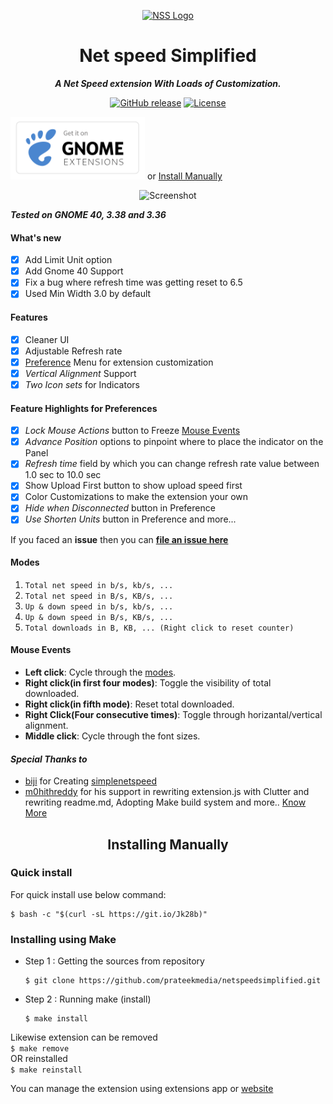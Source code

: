 <p align="center"><a href="https://extensions.gnome.org/extension/3724/net-speed-simplified/"><img src="https://raw.githubusercontent.com/prateekmedia/netspeedsimplified/main/images/icon.png" height=80px alt="NSS Logo"/></a></p>
<h1 align="center">Net speed Simplified</h1>
<p align="center"><i><b>A Net Speed extension With Loads of Customization.</b></i></p>
<p align="center">
<a href="https://github.com/prateekmedia/netspeedsimplified/releases"><img alt="GitHub release" src="https://img.shields.io/github/v/release/prateekmedia/netspeedsimplified"/></a> <a href="LICENSE"><img alt="License" src="https://img.shields.io/github/license/prateekmedia/netspeedsimplified?color=blue"/></a>
</p>

[<img src="https://raw.githubusercontent.com/andyholmes/gnome-shell-extensions-badge/master/get-it-on-ego.svg?sanitize=true" height="100" alt="Get it on GNOME Extensions">](https://extensions.gnome.org/extension/3724/net-speed-simplified/) or [Install Manually](#installing-manually)

<p align="center"><img src='https://extensions.gnome.org/extension-data/screenshots/screenshot_3724.gif' width="500px"  alt="Screenshot"/>
</p>

***Tested on GNOME 40, 3.38 and 3.36***

#### What's new
- [x] Add Limit Unit option
- [x] Add Gnome 40 Support
- [x] Fix a bug where refresh time was getting reset to 6.5
- [x] Used Min Width 3.0 by default

#### Features
- [x] Cleaner UI
- [x] Adjustable Refresh rate
- [x] [Preference](#Feature-Highlights-for-Preferences) Menu for extension customization
- [x] *Vertical Alignment* Support
- [x] *Two Icon sets* for Indicators

#### Feature Highlights for Preferences
- [x] *Lock Mouse Actions* button to Freeze [Mouse Events](#mouse-events)
- [x] *Advance Position* options to pinpoint where to place the indicator on the Panel
- [x] *Refresh time* field by which you can change refresh rate value between 1.0 sec to 10.0 sec
- [x] Show Upload First button to show upload speed first
- [x] Color Customizations to make the extension your own
- [x] *Hide when Disconnected* button in Preference
- [x] *Use Shorten Units* button in Preference
and more...

If you faced an **issue** then you can **[file an issue here](https://github.com/prateekmedia/netspeedsimplified/issues)**
 
#### Modes
1. `Total net speed in b/s, kb/s, ...`
1. `Total net speed in B/s, KB/s, ...`
1. `Up & down speed in b/s, kb/s, ...`
1. `Up & down speed in B/s, KB/s, ...`
1. `Total downloads in B, KB, ... (Right click to reset counter)`

#### Mouse Events
- **Left click**: Cycle through the [modes](#modes).
- **Right click(in first four modes)**: Toggle the visibility of total downloaded.
- **Right click(in fifth mode)**: Reset total downloaded.
- **Right Click(Four consecutive times)**: Toggle through horizantal/vertical alignment.
- **Middle click**: Cycle through the font sizes.

#### *Special Thanks to*
- [biji](https://github.com/biji) for Creating [simplenetspeed](https://github.com/biji/simplenetspeed)
- [m0hithreddy](https://github.com/m0hithreddy) for his support in rewriting extension.js with Clutter and rewriting readme.md, Adopting Make build system and more..
[Know More](https://github.com/prateekmedia/netspeedsimplified/graphs/contributors)

<h2 align="center">Installing Manually</h2>
  
### Quick install
For quick install use below command:

    $ bash -c "$(curl -sL https://git.io/Jk28b)"


### Installing using Make
* Step 1 : Getting the sources from repository

      $ git clone https://github.com/prateekmedia/netspeedsimplified.git

* Step 2 : Running make (install)

      $ make install

Likewise extension can be removed  
```$ make remove```  
OR reinstalled  
```$ make reinstall```  


You can manage the extension using extensions app or [website](https://extensions.gnome.org/local)
